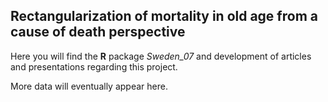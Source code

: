 ## Rectangularization of mortality in old age from a cause of death perspective

Here you will find the **R** package *Sweden_07* and development of 
articles and presentations regarding this project.

More data will eventually appear here. 

